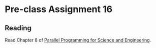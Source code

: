 # Pre-class Assignment 16

## Reading

Read Chapter 8 of [Parallel Programming for Science and Engineering](../assets/EijkhoutParallelProgramming.pdf). 

<!-- ## Review

1. In the `#questions` channel of the course Slack, post at least one question about the reading. If someone has already posted your question, you may instead "upvote" that question by reacting to it with a "thumbs up" or other appropriate reaction emoji. 

## Exercises

1. Complete the following exercises and answer the questions posed.
   - 8.2
   - 8.6
   - 8.10

## What to turn-in

Commit your code and answers to the exercises as a pdf to your assignment repo _before the start of class_. -->